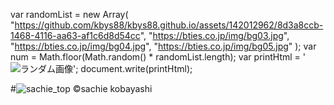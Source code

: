 <meta name="description" content="Sachie Kobayashi Composer Compositrice music 小林祥恵 作曲家">
<meta name="google-site-verification" content="PSs9FycpZSwgFYAEa__dkr-CMIQub8WbZzzVl6XYPN8">




var randomList = new Array(
  "https://github.com/kbys88/kbys88.github.io/assets/142012962/8d3a8ccb-1468-4116-aa63-af1c6d8d54cc",
  "https://bties.co.jp/img/bg03.jpg",
  "https://bties.co.jp/img/bg04.jpg",
  "https://bties.co.jp/img/bg05.jpg" );
var num = Math.floor(Math.random() * randomList.length);
var printHtml = '<img src=' + randomList[num] + ' alt="ランダム画像">';
document.write(printHtml);



#![sachie_top](https://github.com/kbys88/kbys88.github.io/assets/142012962/8d3a8ccb-1468-4116-aa63-af1c6d8d54cc)
©︎sachie kobayashi
